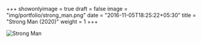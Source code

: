 +++
showonlyimage = true
draft = false
image = "img/portfolio/strong_man.png"
date = "2016-11-05T18:25:22+05:30"
title = "Strong Man (2020)"
weight = 1
+++

![Strong Man][1]

[1]: /img/portfolio/strong_man.png


